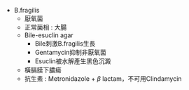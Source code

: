 - B.fragilis
	- 厭氧菌
	- 正常菌相 : 大腸
	- Bile-esuclin agar
		- Bile刺激B.fragilis生長
		- Gentamycin抑制非厭氧菌
		- Esuclin被水解產生黑色沉澱
	- 橫膈膜下膿瘍
	- 抗生素 : Metronidazole + $\beta$ lactam，不可用Clindamycin